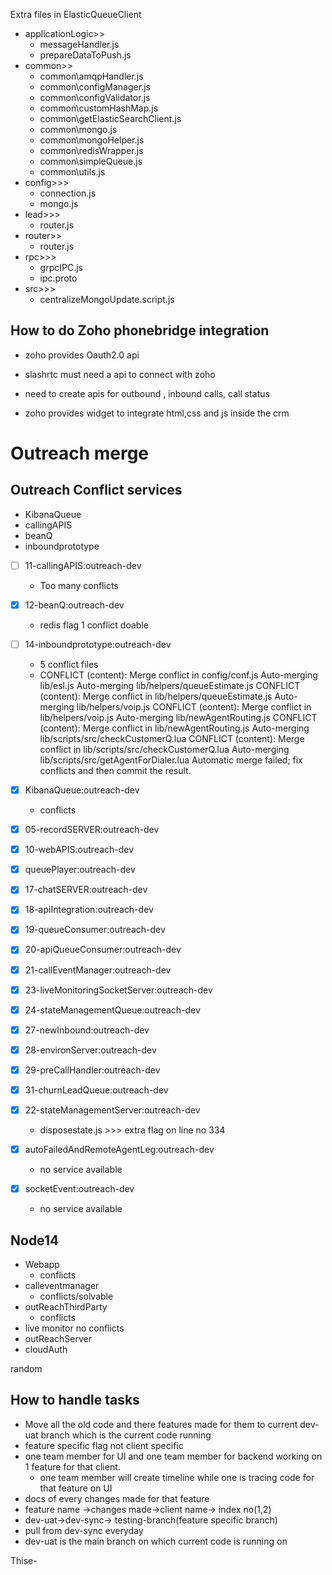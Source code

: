 Extra files in ElasticQueueClient 
- applicationLogic>> 
	- messageHandler.js
	- prepareDataToPush.js
- common>>
	- common\amqpHandler.js
	- common\configManager.js
	- common\configValidator.js
	- common\customHashMap.js
	- common\getElasticSearchClient.js
	- common\mongo.js
	- common\mongoHelper.js
	- common\redisWrapper.js
	- common\simpleQueue.js
	- common\utils.js
- config>>>
	- connection.js
	- mongo.js
- lead>>>
	- router.js
- router>>
	- router.js 
- rpc>>>
	- grpcIPC.js
	- ipc.proto
- src>>>
	- centralizeMongoUpdate.script.js







## How to do Zoho phonebridge integration
- zoho provides Oauth2.0 api 
- slashrtc must need a api to connect with zoho
- need to create apis for outbound , inbound calls, call status  

-  zoho provides widget to integrate html,css and js inside the crm 




# Outreach merge

## Outreach Conflict services 
- KibanaQueue
- callingAPIS
- beanQ
- inboundprototype


- [ ] 11-callingAPIS:outreach-dev  
	- Too many conflicts
- [x] 12-beanQ:outreach-dev
	- redis flag 1 conflict doable 
- [ ] 14-inboundprototype:outreach-dev  
	- 5 conflict files
	- CONFLICT (content): Merge conflict in config/conf.js
	Auto-merging lib/esl.js
	Auto-merging lib/helpers/queueEstimate.js
	CONFLICT (content): Merge conflict in lib/helpers/queueEstimate.js
	Auto-merging lib/helpers/voip.js
	CONFLICT (content): Merge conflict in lib/helpers/voip.js
	Auto-merging lib/newAgentRouting.js
	CONFLICT (content): Merge conflict in lib/newAgentRouting.js
	Auto-merging lib/scripts/src/checkCustomerQ.lua
	CONFLICT (content): Merge conflict in lib/scripts/src/checkCustomerQ.lua
	Auto-merging lib/scripts/src/getAgentForDialer.lua
	Automatic merge failed; fix conflicts and then commit the result.






- [x] KibanaQueue:outreach-dev  
	- conflicts 

- [x] 05-recordSERVER:outreach-dev  
- [x] 10-webAPIS:outreach-dev  
- [x] queuePlayer:outreach-dev  
- [x] 17-chatSERVER:outreach-dev  
- [x] 18-apiIntegration:outreach-dev  
- [x] 19-queueConsumer:outreach-dev  
- [x] 20-apiQueueConsumer:outreach-dev  
- [x] 21-callEventManager:outreach-dev  
- [x] 23-liveMonitoringSocketServer:outreach-dev  
- [x] 24-stateManagementQueue:outreach-dev  
- [x] 27-newInbound:outreach-dev  
- [x] 28-environServer:outreach-dev  
- [x] 29-preCallHandler:outreach-dev  
- [x] 31-churnLeadQueue:outreach-dev  
- [x] 22-stateManagementServer:outreach-dev  
	- disposestate.js >>> extra flag on line no 334 
- [x] autoFailedAndRemoteAgentLeg:outreach-dev  
	- no service available
- [x] socketEvent:outreach-dev
	- no service available



## Node14
- Webapp 
	- conflicts
- calleventmanager
	- conflicts/solvable
- outReachThirdParty
	- conflicts
- live monitor no conflicts
- outReachServer
- cloudAuth 



random
## How to handle tasks

- Move all the old code and there features made for them to current dev-uat branch which is the current code running 
- feature specific flag not client specific 
- one team member for UI and one team member for backend working on 1 feature for that client.
	- one team member will create timeline while one is tracing code for that feature on UI
- docs  of every changes made for that feature 
- feature name ->changes made->client name-> index no(1,2)
- dev-uat->dev-sync-> testing-branch(feature specific branch) 
- pull from dev-sync everyday 
- dev-uat is the main branch on which current code is running on   


Thise-